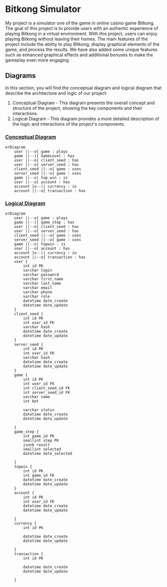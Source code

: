 # Bitkong Simulator
My project is a simulator one of the game in online casino game Bitkong. The goal of this project is to provide users with an authentic experience of playing Bitkong in a virtual environment. 
With this project, users can enjoy playing Bitkong without leaving their homes. The main features of the project include the ability to play Bitkong, display graphical elements of the game, and process the results. We have also added some unique features such as enhanced graphical effects and additional bonuses to make the gameplay even more engaging.


## Diagrams
In this section, you will find the conceptual diagram and logical diagram that describe the architecture and logic of our project:
1. Conceptual Diagram - This diagram presents the overall concept and structure of the project, showing the key components and their interactions.
2. Logical Diagram - This diagram provides a more detailed description of the logic and interactions of the project's components.

### [Conceptual Diagram](#conceptual)
```mermaid
erDiagram   
    user ||--o{ game : plays
    game ||--|{ GameLevel : has
    user ||--o{ client_seed : has
    user ||--o{ server_seed : has
    client_seed ||--o{ game : uses
    server_seed ||--o{ game : uses
    game ||--o| top_win : is
    user ||--o{ account : has
    account }o--|| currency : in
    account ||--o{ transaction : has 
```

### [Logical Diagram](#logical)
```mermaid
erDiagram
    user ||--o{ game : plays
    game ||--|{ game_step : has
    user ||--o{ client_seed : has
    user ||--o{ server_seed : has
    client_seed ||--o{ game : uses
    server_seed ||--o{ game : uses
    game ||--o| topwin : is
    user ||--o{ account : has
    account }o--|| currency : in
    account ||--o{ transaction : has 
    user {
        int id PK
        varchar login
        varchar password
        varchar first_name
        varchar last_name
        varchar email
        varchar phone
        varchar role
        datetime date_create
        datetime date_update
    }
    client_seed {
        int id PK
        int user_id FK
        varchar hash
        datetime date_create
        datetime date_update
    }
    server_seed {
        int id PK
        int user_id FK
        varchar hash
        datetime date_create
        datetime date_update
    }
    game {
        int id PK
        int user_id FK
        int client_seed_id FK
        int server_seed_id FK
        varchar name
        int bet

        varchar status
        datetime date_create
        datetime date_update

    }
    game_step {
        int game_id PK
        smallint step PK
        jsonb result
        smallint selected
        datetime date_selected

    }
    topwin {
        int id PK
        int game_id FK
        datetime date_create
        datetime date_update
    }
    account {
        int id PK
        int user_id FK
        datetime date_create
        datetime date_update

    }
    currency {
        int id PK
        
        datetime date_create
        datetime date_update

    }
    transaction {
        int id PK

        datetime date_create
        datetime date_update
        
    }
```

